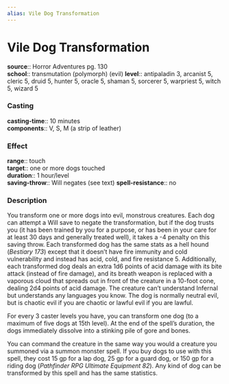 ```yaml
---
alias: Vile Dog Transformation
---
```


# Vile Dog Transformation 

**source**:: Horror Adventures pg. 130  
**school**:: transmutation (polymorph) (evil)
**level**:: antipaladin 3, arcanist 5, cleric 5, druid 5, hunter 5, oracle 5, shaman 5, sorcerer 5, warpriest 5, witch 5, wizard 5

### Casting 

**casting-time**:: 10 minutes  
**components**:: V, S, M (a strip of leather)

### Effect 

**range**:: touch  
**target**:: one or more dogs touched  
**duration**:: 1 hour/level  
**saving-throw**:: Will negates (see text)
**spell-resistance**:: no

### Description 

You transform one or more dogs into evil, monstrous creatures. Each dog can attempt a Will save to negate the transformation, but if the dog trusts you (it has been trained by you for a purpose, or has been in your care for at least 30 days and generally treated well), it takes a -4 penalty on this saving throw. Each transformed dog has the same stats as a hell hound (*Bestiary 173*) except that it doesn’t have fire immunity and cold vulnerability and instead has acid, cold, and fire resistance 5. Additionally, each transformed dog deals an extra 1d6 points of acid damage with its bite attack (instead of fire damage), and its breath weapon is replaced with a vaporous cloud that spreads out in front of the creature in a 10-foot cone, dealing 2d4 points of acid damage. The creature can’t understand Infernal but understands any languages you know. The dog is normally neutral evil, but is chaotic evil if you are chaotic or lawful evil if you are lawful.  
  
For every 3 caster levels you have, you can transform one dog (to a maximum of five dogs at 15th level). At the end of the spell’s duration, the dogs immediately dissolve into a stinking pile of gore and bones.  
  
You can command the creature in the same way you would a creature you summoned via a summon monster spell. If you buy dogs to use with this spell, they cost 15 gp for a lap dog, 25 gp for a guard dog, or 150 gp for a riding dog (*Pathfinder RPG Ultimate Equipment 82*). Any kind of dog can be transformed by this spell and has the same statistics.
